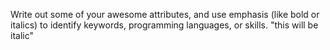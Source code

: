 Write out some of your awesome attributes, and use emphasis (like bold or italics) to identify keywords, programming languages, or skills.
"this will be italic"
